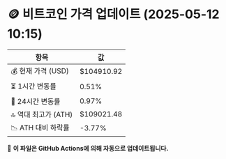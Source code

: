 # 🪙 비트코인 가격 업데이트 (2025-05-12 10:15)

| 항목                | 값 |
|--------------------|----------------|
| 💰 현재 가격 (USD) | $104910.92 |
| ⏳ 1시간 변동률    | 0.51% |
| 📆 24시간 변동률   | 0.97% |
| 🔝 역대 최고가 (ATH) | $109021.48 |
| 📉 ATH 대비 하락률 | -3.77% |

🔄 **이 파일은 GitHub Actions에 의해 자동으로 업데이트됩니다.**
